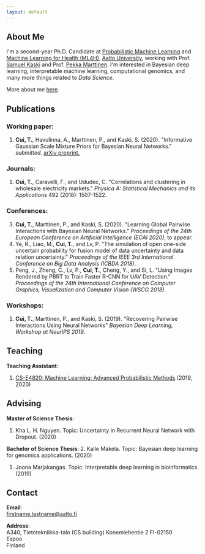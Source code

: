 ```yaml
---
layout: default
---
```


## About Me
 I'm a second-year Ph.D. Candidate at [Probabilistic Machine Learning](https://research.cs.aalto.fi/pml/) and [Machine Learning for Health (ML4H)](https://users.ics.aalto.fi/~pemartti/), [Aalto University](http://www.aalto.fi/en/), working with Prof. [Samuel Kaski](https://people.aalto.fi/samuel.kaski) and Prof. [Pekka Marttinen](https://users.ics.aalto.fi/~pemartti/). I'm interested in Bayesian deep learning, interpretable machine learning, computational genomics, and many more things related to _Data Science_.

More about me [here](./more_about_me.html).

## Publications

### Working paper:
1. **Cui, T.**, Havulinna, A., Marttinen, P., and Kaski, S. (2020). "Informative Gaussian Scale Mixture Priors for Bayesian Neural Networks." _submitted._ [arXiv preprint.](https://arxiv.org/abs/2002.10243) 

### Journals:
1. **Cui, T.**, Caravelli, F., and Ududec, C. "Correlations and clustering in wholesale electricity markets." _Physica A: Statistical Mechanics and its Applications_ 492 (2018): 1507-1522.

### Conferences:
3. **Cui, T.**, Marttinen, P., and Kaski, S. (2020). "Learning Global Pairwise Interactions with Bayesian Neural Networks." _Proceedings of the 24th European Conference on Artificial Intelligence (ECAI 2020)_, to appear.
2. Ye, R., Liao, M., **Cui, T.**, and Lv, P. "The simulation of open one-side uncertain probability for fusion model of data uncertainty and data relation uncertainty." _Proceedings of the IEEE 3rd International Conference on Big Data Analysis (ICBDA 2018)_.
1. Peng, J., Zheng, C., Lv, P., **Cui, T.**, Cheng, Y., and Si, L. "Using Images Rendered by PBRT to Train Faster R-CNN for UAV Detection." _Proceedings of the 24th International Conference on Computer Graphics, Visualization and Computer Vision (WSCG 2018)_.

### Workshops:
1. **Cui, T.**, Marttinen, P., and Kaski, S. (2019). "Recovering Pairwise Interactions Using Neural Networks" _Bayesian Deep Learning, Workshop at NeurIPS 2019_.

## Teaching
**Teaching Assistant**:
1. [CS-E4820: Machine Learning: Advanced Probabilistic Methods](https://mycourses.aalto.fi/course/view.php?id=24365) (2019, 2020)

## Advising
**Master of Science Thesis**:
1. Kha L. H. Nguyen. Topic: Uncertainty in Recurrent Neural Network with Dropout. (2020)

**Bachelor of Science Thesis**:
2. Kalle Makela. Topic: Bayesian deep learning for genomics applications. (2020)
1. Joona Marjakangas. Topic: Interpretable deep learning in bioinformatics. (2019)


## Contact
**Email**:   
[firstname.lastname@aalto.fi](mailto:tianyu.cui@aalto.fi)

**Address**:   
A340, Tietotekniikka-talo (CS building)
Konemiehentie 2
FI-02150  
Espoo  
Finland  

